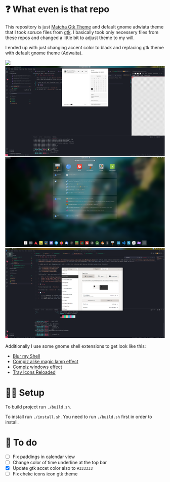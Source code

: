 # ❓ What even is that repo

This repository is just [Matcha Gtk Theme](https://github.com/vinceliuice/Matcha-gtk-theme) and default gnome adwiata theme that I took soruce files from [gtk](https://gitlab.gnome.org/GNOME/gtk/-/tree/gtk-3-24/gtk/theme/Adwaita). I basically took only necessery files from these repos and changed a little bit to adjust theme to my will.

I ended up with just changing accent color to black and replacing gtk theme with default gnome theme (Adwaita).

![](./screenshots/main-shell.png)
![](./screenshots/calendar.png)
![](./screenshots/search.png)
![](./screenshots/window.png)

Additionally I use some gnome shell extensions to get look like this:

-   [Blur my Shell](https://github.com/aunetx/blur-my-shell)
-   [Compiz alike magic lamp effect](https://github.com/hermes83/compiz-alike-magic-lamp-effect)
-   [Compiz windows effect](https://github.com/hermes83/compiz-windows-effect)
-   [Tray Icons Reloaded](https://github.com/MartinPL/Tray-Icons-Reloaded)

# 👨‍🔧 Setup

To build project run `./build.sh`.

To install run `./install.sh`. You need to run `./build.sh` first in order to install.

# 📃 To do

-   [ ] Fix paddings in calendar view
-   [ ] Change color of time underline at the top bar
-   [x] Update gtk accet color also to `#333333`
-   [ ] Fix chekc icons icon gtk theme
